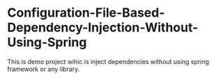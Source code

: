 # Configuration-File-Based-Dependency-Injection-Without-Using-Spring

This is demo project wihic is inject dependencies without using spring framework or any library.
